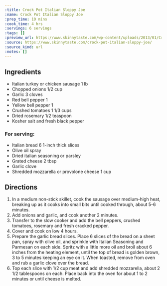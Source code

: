 ```yaml
---
:title: Crock Pot Italian Sloppy Joe
:name: Crock Pot Italian Sloppy Joe
:prep_time: 10 mins
:cook_time: 4 hrs
:servings: 6 servings
:tags: []
:preview_url: https://www.skinnytaste.com/wp-content/uploads/2013/01/Crockpot-Italian-Sloppy-Joe-7.jpg
:source: https://www.skinnytaste.com/crock-pot-italian-sloppy-joe/
:source_kind: url
:notes: []
---
```


## Ingredients
- Italian turkey or chicken sausage 1 lb
- Chopped onions 1/2 cup
- Garlic 3 cloves
- Red bell pepper 1
- Yellow bell pepper 1
- Crushed tomatoes 1 1/3 cups
- Dried rosemary 1/2 teaspoon
- Kosher salt and fresh black pepper

### For serving:
- Italian bread 6 1-inch thick slices
- Olive oil spray
- Dried italian seasoning or parsley
- Grated cheese 2 tbsp
- Garlic clove
- Shredded mozzarella or provolone cheese 1 cup


## Directions
1. In a medium non-stick skillet, cook the sausage over medium-high heat, breaking up as it cooks into small bits until cooked through, about 5-6 minutes.
2. Add onions and garlic, and cook another 2 minutes.
3. Transfer to the slow cooker and add the bell peppers, crushed tomatoes, rosemary and fresh cracked pepper.
4. Cover and cook on low 4 hours.
5. Prepare the garlic bread slices. Place 6 slices of the bread on a sheet pan, spray with olive oil, and sprinkle with Italian Seasoning and Parmesan on each side. Spritz with a little more oil and broil about 6 inches from the heating element, until the top of bread is golden brown, 3 to 5 minutes keeping an eye on it. When toasted, remove from oven and rub a garlic clove over the bread. 
6. Top each slice with 1/2 cup meat and add shredded mozzarella, about 2 1/2 tablespoons on each. Place back into the oven for about 1 to 2 minutes or until cheese is melted.  
